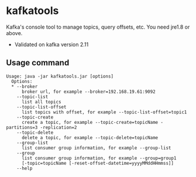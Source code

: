 # kafkatools

Kafka's console tool to manage topics, query offsets, etc.
You need jre1.8 or above.

 - Validated on kafka version 2.11

## Usage command
```
Usage: java -jar kafkatools.jar [options]
  Options:
  * --broker
      broker url, for example --broker=192.168.19.61:9092
    --topic-list
      list all topics
    --topic-list-offset
      list topics with offset, for example --topic-list-offset=topic1
    --topic-create
      create a topic, for example --topic-create=topicName -partitions=3 -replication=2 
    --topic-delete
      delete a topic, for example --topic-delete=topicName
    --group-list
      list consumer group information, for example --group-list
    --group
      list consumer group information, for example --group=group1 
      [-topic=topicName [-reset-offset-datetime=yyyyMMddHHmmss]] 
    --help
```

